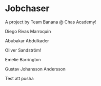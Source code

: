 # Jobchaser
 
A project by Team Banana @ Chas Academy!

Diego Rivas Marroquin

Abubakar Abdulkader

Oliver Sandström!

Emelie Barrington

Gustav Johansson Andersson

Test att pusha 